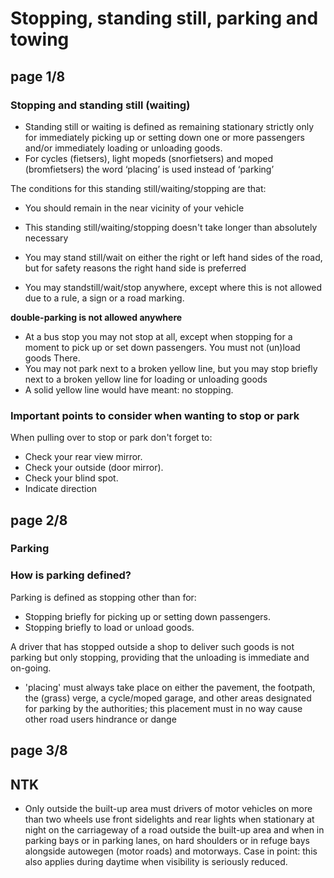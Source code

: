# Stopping, standing still, parking and towing

## **page 1/8**

### Stopping and standing still (waiting)

- Standing still or waiting is defined as remaining stationary strictly only for immediately picking up or setting down one or more passengers and/or immediately loading or unloading goods.
- For cycles (fietsers), light mopeds (snorfietsers) and moped (bromfietsers) the word ‘placing’ is used instead of ‘parking’

The conditions for this standing still/waiting/stopping are that:

- You should remain in the near vicinity of your vehicle
- This standing still/waiting/stopping doesn't take longer than absolutely necessary

- You may stand still/wait on either the right or left hand sides of the road, but for safety reasons the right hand side is preferred
- You may standstill/wait/stop anywhere, except where this is not allowed due to a rule, a sign or a road marking.

**double-parking is not allowed anywhere**

- At a bus stop you may not stop at all, except when stopping for a moment to pick up or set down passengers. You must not (un)load goods There.
- You may not park next to a broken yellow line, but you may stop briefly next to a broken yellow line for loading or unloading goods
- A solid yellow line would have meant: no stopping.

### Important points to consider when wanting to stop or park

When pulling over to stop or park don't forget to:

- Check your rear view mirror.
- Check your outside (door mirror).
- Check your blind spot.
- Indicate direction

## **page 2/8**

### Parking

### How is parking defined?

Parking is defined as stopping other than for:
- Stopping briefly for picking up or setting down passengers.
- Stopping briefly to load or unload goods.

A driver that has stopped outside a shop to deliver such goods is not parking but only stopping, providing that the unloading is immediate and on-going.

- 'placing' must always take place on either the pavement, the footpath, the (grass) verge, a cycle/moped garage, and other areas designated for parking by the authorities; this placement must in no way cause other road users hindrance or dange

## **page 3/8**



## NTK
- Only outside the built-up area must drivers of motor vehicles on more than two wheels use front sidelights and rear lights when stationary at night on the carriageway of a road outside the built-up area and when in parking bays or in parking lanes, on hard shoulders or in refuge bays alongside autowegen (motor roads) and motorways. Case in point: this also applies during daytime when visibility is seriously reduced.